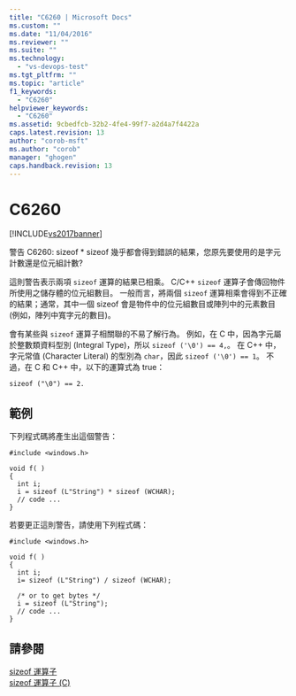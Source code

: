 ```yaml
---
title: "C6260 | Microsoft Docs"
ms.custom: ""
ms.date: "11/04/2016"
ms.reviewer: ""
ms.suite: ""
ms.technology: 
  - "vs-devops-test"
ms.tgt_pltfrm: ""
ms.topic: "article"
f1_keywords: 
  - "C6260"
helpviewer_keywords: 
  - "C6260"
ms.assetid: 9cbedfcb-32b2-4fe4-99f7-a2d4a7f4422a
caps.latest.revision: 13
author: "corob-msft"
ms.author: "corob"
manager: "ghogen"
caps.handback.revision: 13
---
```

# C6260
[!INCLUDE[vs2017banner](../code-quality/includes/vs2017banner.md)]

警告 C6260: sizeof \* sizeof 幾乎都會得到錯誤的結果，您原先要使用的是字元計數還是位元組計數?  
  
 這則警告表示兩項 `sizeof` 運算的結果已相乘。  C\/C\+\+ `sizeof` 運算子會傳回物件所使用之儲存體的位元組數目。  一般而言，將兩個 `sizeof` 運算相乘會得到不正確的結果；通常，其中一個 sizeof 會是物件中的位元組數目或陣列中的元素數目 \(例如，陣列中寬字元的數目\)。  
  
 會有某些與 `sizeof` 運算子相關聯的不易了解行為。  例如，在 C 中，因為字元屬於整數類資料型別 \(Integral Type\)，所以 `sizeof ('\0') == 4,`。  在 C\+\+ 中，字元常值 \(Character Literal\) 的型別為 `char`，因此 `sizeof ('\0') == 1`。  不過，在 C 和 C\+\+ 中，以下的運算式為 true：  
  
```  
sizeof ("\0") == 2.   
```  
  
## 範例  
 下列程式碼將產生出這個警告：  
  
```  
#include <windows.h>  
  
void f( )  
{  
  int i;  
  i = sizeof (L"String") * sizeof (WCHAR);  
  // code ...  
}  
```  
  
 若要更正這則警告，請使用下列程式碼：  
  
```  
#include <windows.h>  
  
void f( )  
{  
  int i;  
  i= sizeof (L"String") / sizeof (WCHAR);  
  
  /* or to get bytes */  
  i = sizeof (L"String");  
  // code ...  
}  
```  
  
## 請參閱  
 [sizeof 運算子](/visual-cpp/cpp/sizeof-operator)   
 [sizeof 運算子 \(C\)](/visual-cpp/c-language/sizeof-operator-c)
